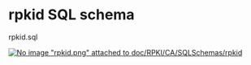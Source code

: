 # rpkid SQL schema

rpkid.sql

[![No image "rpkid.png" attached to doc/RPKI/CA/SQLSchemas/rpkid][1]][2]

   [1]: /chrome/common/attachment.png (No image "rpkid.png" attached to
doc/RPKI/CA/SQLSchemas/rpkid)

   [2]: /attachment/wiki/doc/RPKI/CA/SQLSchemas/rpkid/rpkid.png

